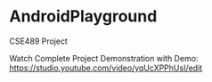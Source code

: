# AndroidPlayground
CSE489 Project

Watch Complete Project Demonstration with Demo: 
https://studio.youtube.com/video/yqUcXPPhUsI/edit
